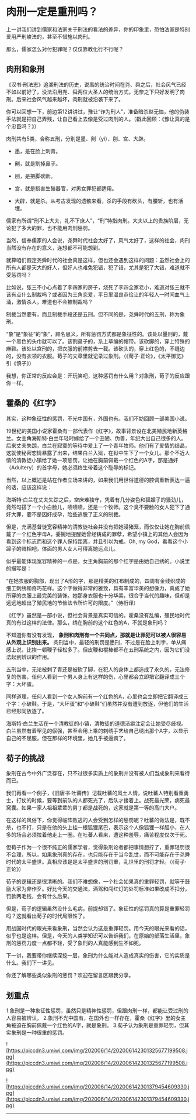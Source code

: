 # 肉刑一定是重刑吗？

上一讲我们讲到儒家和法家关于刑法的看法的差异，你的印象里，恐怕法家是特别爱用严刑峻法的，甚至不惜施以肉刑。

那么，儒家怎么对付犯罪呢？仅仅靠教化行不行呢？

## 肉刑和象刑

《汉书·刑法志》追溯刑法的历史，说禹的统治时间在尧、舜之后，社会风气已经不如以前好了，没法沿用尧、舜两位大圣人的统治方式，无奈之下只好发明了肉刑。后来社会风气越来越坏，肉刑就被沿袭下来了。

你可以回想一下，前边第12讲讲过，豫让“诈为刑人”，准备暗杀赵无恤，他的伪装手法就是把自己弄残，让自己看上去像是受过肉刑的人。（戳此回顾：《豫让真的是个忠臣吗？》）

肉刑共有5类，合称五刑，分别是墨、劓（yì）、刖、宫、大辟。

* 墨，是在脸上刺青。

* 劓，就是割掉鼻子。

* 刖，是把脚砍断。

* 宫，就是损害生殖器官，对男女罪犯都适用。

* 大辟，就是杀。从考古发现的遗骸来看，杀的手段有砍头，有腰斩，也有活埋。

儒家有所谓“刑不上大夫，礼不下庶人”，“刑”特指肉刑。大夫以上的贵族阶层，无论犯了多大的罪，也不能用肉刑惩罚。

当然，信奉儒家的人会说，尧舜时代社会太好了，风气太好了，这样的社会，肉刑当然没有存在的意义，连想都不可能想到。

就算咱们假定尧舜时代的社会真是这样，但也还会遇到这样的问题：虽然社会上的所有人都是天大的好人，但好人也难免犯错，犯了错，尤其是犯了大错，难道就不受惩罚吗？

比如说，张三不小心点着了李四家的房子，烧死了李四全家老小，难道对张三就不该有点什么制裁吗？或者因为三角恋爱，平日里温良恭俭让的年轻人一时间血气上涌，激情杀人，难道也不会被制裁吗？

制裁当然要有，而且制裁手段还是五刑。但不同的是，尧舜时代的五刑，称为象刑。

“象”是“象征”的“象”，顾名思义，所有惩罚方式都是象征性的。该处以墨刑的，戴一个黑色的头巾就可以了。该割鼻子的，系上草编的帽带。该砍脚的，穿上特殊的麻鞋。该处以宫刑的，把衣服的前襟剪去一截。该砍头的，穿上红色的，不缝边的，没有衣领的衣服。荀子的文章里就记录过象刑。（《荀子·正论》，《太平御览》引《慎子》）

我想，你正常的反应会是：开玩笑吧，这种惩罚有什么用？对象刑，荀子的反应跟你一样。

## 霍桑的《红字》

其实，这种象征性的惩罚，不光中国有，外国也有。我们不妨回顾一部美国小说。

19世纪的美国小说家霍桑有一部代表作《红字》，故事背景设在北美殖民地新英格兰。女主角海斯特·白兰年轻时嫁给了一个丑陋、伪善，年纪大出自己很多的人。后来丈夫失踪，白兰在寂寞的等待中爱上了一个青年牧师。他们有了爱情的结晶，这就使秘密恋情暴露了出来，结果白兰入狱，在狱中生下了一个女儿。那个不近人情的清教徒小镇给了她一项惩罚，让她在胸前佩戴一个红色的A字，那是通奸（Adultery）的首字母，她必须终生带着这个耻辱的标记。

当然，以上概述是站在作者立场来讲的，如果我们用世俗道德的腔调重新表达一遍的话，应该这样说：

海斯特·白兰在丈夫失踪之后，空床难独守，凭着有几分姿色和狐媚子的骚劲儿，竟然勾搭了一个小白脸儿，啧啧啧，还是一个牧师。这个臭不要脸的女人犯下了通奸大罪，要不是因奸成孕，险些逃脱了正义的制裁。

但是，充满基督徒宽容精神的清教徒社会并没有把她浸猪笼，而仅仅让她在胸前佩戴了一个红色字母A，委婉地提醒她曾经铸成的罪孽，希望小镇上的其他人会因为看到这个标志而和这个罪人保持距离，并且引以为戒。Oh, my God，看看这个小蹄子的贱相吧，体面的男人女人可得离她远点儿。

似乎最能体现宽容精神的一点是，女主角胸前的那个红字是由她自己绣的。小说里的描写是：

“在她衣服的胸部，现出了A形的字，那是精美的红布制成的，四周有金线织成的细工刺绣和奇巧花样。这个字做得非常的雅致，具有丰富华美的想像力，真成了她所穿的衣服上最完美的装饰。她那身衣服也十分华美，很合乎当代的趣味，但却是远远地超出了殖民地的节俭法令所许可的限度。”（侍桁译）

《红字》虽然是一部小说，但社会背景是真实可信的。霍桑没有乱编，殖民地时代真的有过这样的法律。那么，绣在胸前的这个红色的A，不就是象刑吗？

不知道你有没有发现， **象刑和肉刑有一个共同点，那就是让罪犯可以被人很容易从外观上识别出来。** 肉刑当中，最轻的刑罚是墨刑，不过是在脸上刺字，单从痛感上说，比挨一顿鞭子轻松多了。但皮鞭和棍棒都不在五刑系统之内，因为它们没法起到辨识的作用。

五刑当中，无论被刺了青还是被砍了脚，在犯人的身体上都造成了永久的，无法修复的伤害，任何人看到一个男人身上有这样的伤，心里都会立即把它翻译成三个字：大坏蛋。

同样道理，任何人看到一个女人胸前有一个红色的A，心里也会立即把它翻译成三个字：小破鞋。于是，“大坏蛋”和“小破鞋”们虽然并没有遭到放逐，但他们的生活已经形同放逐了。

海斯特·白兰生活在一个清教徒的小镇，清教徒的道德洁癖注定会让她受尽歧视。白兰虽然有着罕见的倔强，甚至会用上乘的刺绣手艺给自己绣出那个A字，以显示自己的不屈服，但在那样的环境里，她几乎被逼疯了。

## 荀子的挑战

象刑在古今中外广泛存在，只不过很多实质上的象刑并没有被人们当成象刑来看待而已。

我们再看一个例子，《旧唐书·吐蕃传》记载吐蕃的风土人情，说吐蕃人特别看重勇士，打仗的时候，要等到前队的人都死光了，后队才接着上。战死最光荣，病死最窝囊。如果一家人祖祖辈辈的男丁都是战死的，这家就是第一等的高门大户。

在这样的风俗下，你觉得临阵败逃的人会受到怎样的惩罚呢？吐蕃的做法是，既不杀，也不打，只是在他的头上挂一根狐狸尾巴，表示这个人像狐狸一样胆小，在人多的场合必须拉着他走上一圈。在吐蕃人看来，遭这种羞辱，痛苦程度仅次于死。

但荀子作为一个很不纯正的儒家学者，觉得象刑论者都把事情想拧了，重罪轻罚很不合理，所以，如果象刑真的存在，也只能存在于当今乱世，而不可能存在于尧舜时代的太平盛世。真相应该是是太平盛世的刑罚重，乱世里的刑罚才轻。（《荀子·正论》）

荀子的逻辑还是很清晰的。我们不难想像，一个社会如果真的重罪轻罚，就等于鼓励大家为非作歹。好比今天的交通法，酒驾和闯红灯的处罚标准如果改成不扣分，罚款两毛钱，会有什么后果。

但是，荀子的逻辑虽然没什么毛病，前提却错了。象征性的惩罚真的算是重罪轻罚吗？这就看出荀子的时代局限性了。

用战国时代的眼光来看象刑，当然会认为这是重罪轻罚。用今天的眼光来看的话，似乎也是这样。但是，今天的人类学知识可以告诉我们，在原始的部落生活里，象刑的惩罚力度一点都不轻，受了象刑的人真能感到生不如死。

下一讲，我要带你继续深挖一层，象刑为什么能对人造成真实的伤害，它的实质是什么。我们下一讲见。

你还了解哪些类似象刑的惩罚？欢迎在留言区跟我分享。

## 划重点

1.象刑是一种象征性惩罚，虽然只是精神性惩罚，但跟肉刑一样，都能让受过刑的人容易被辨认。
2.象刑不光中国有，在国外也一样存在，霍桑《红字》里的女主角被迫在胸前佩戴一个红色的A字，就是象刑。
3.荀子认为象刑是重罪轻罚，但其实象刑是一种很重的惩罚。

![https://piccdn3.umiwi.com/img/202006/14/202006142301325677199508.jpg](https://piccdn3.umiwi.com/img/202006/14/202006142301325677199508.jpg)

![https://piccdn3.umiwi.com/img/202006/14/202006142301379454609330.jpg](https://piccdn3.umiwi.com/img/202006/14/202006142301379454609330.jpg)

---

